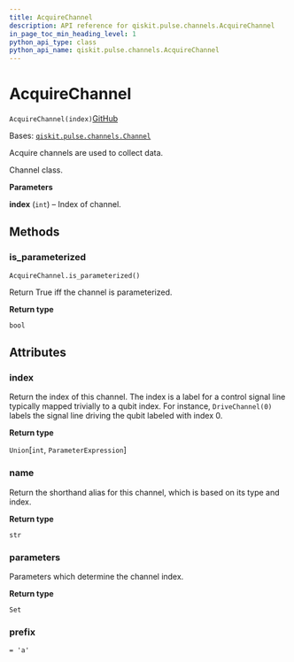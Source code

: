 ```yaml
---
title: AcquireChannel
description: API reference for qiskit.pulse.channels.AcquireChannel
in_page_toc_min_heading_level: 1
python_api_type: class
python_api_name: qiskit.pulse.channels.AcquireChannel
---
```


# AcquireChannel

<span id="qiskit.pulse.channels.AcquireChannel" />

`AcquireChannel(index)`[GitHub](https://github.com/qiskit/qiskit/tree/stable/0.20/qiskit/pulse/channels.py "view source code")

Bases: [`qiskit.pulse.channels.Channel`](pulse#qiskit.pulse.channels.Channel "qiskit.pulse.channels.Channel")

Acquire channels are used to collect data.

Channel class.

**Parameters**

**index** (`int`) – Index of channel.

## Methods

### is\_parameterized

<span id="qiskit.pulse.channels.AcquireChannel.is_parameterized" />

`AcquireChannel.is_parameterized()`

Return True iff the channel is parameterized.

**Return type**

`bool`

## Attributes

<span id="qiskit.pulse.channels.AcquireChannel.index" />

### index

Return the index of this channel. The index is a label for a control signal line typically mapped trivially to a qubit index. For instance, `DriveChannel(0)` labels the signal line driving the qubit labeled with index 0.

**Return type**

`Union`\[`int`, `ParameterExpression`]

<span id="qiskit.pulse.channels.AcquireChannel.name" />

### name

Return the shorthand alias for this channel, which is based on its type and index.

**Return type**

`str`

<span id="qiskit.pulse.channels.AcquireChannel.parameters" />

### parameters

Parameters which determine the channel index.

**Return type**

`Set`

<span id="qiskit.pulse.channels.AcquireChannel.prefix" />

### prefix

`= 'a'`

